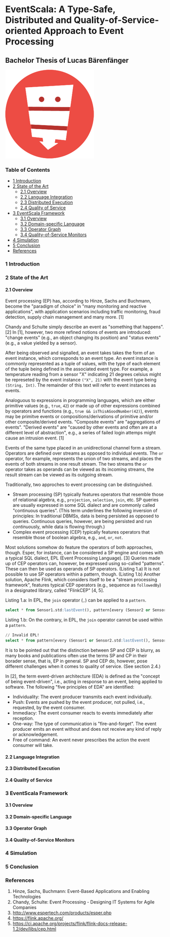 # EventScala: A Type-Safe, Distributed and Quality-of-Service-oriented Approach to Event Processing

## Bachelor Thesis of Lucas Bärenfänger

![EventScala](img/logo.png)

### Table of Contents
+ [1 Introduction](#1-introduction)
+ [2 State of the Art](#2-state-of-the-art)
	+ [2.1 Overview](#21-overview)
	+ [2.2 Language Integration](#22-language-integration)
	+ [2.3 Distributed Execution](#23-distributed-execution)
	+ [2.4 Quality of Service](#24-quality-of-service)
+ [3 EventScala Framework](#3-eventscala-framework)
    + [3.1 Overview](#31-overview)
	+ [3.2 Domain-specific Language](#32-domain-specific-language)
	+ [3.3 Operator Graph](#33-operator-graph)
	+ [3.4 Quality-of-Service Monitors](#34-quality-of-service-monitors)
+ [4 Simulation](#4-simulation)
+ [5 Conclusion](#5-conclusion)
+ [References](#references)

### 1 Introduction

### 2 State of the Art

#### 2.1 Overview

Event processing (EP) has, according to Hinze, Sachs and Buchmann, become the "paradigm of choice" in "many monitoring and reactive applications", with application scenarios including traffic monitoring, fraud detection, supply chain management and many more. [1]

Chandy and Schulte simply describe an event as "something that happens". [2] In [1], however, two more refined notions of events are introduced: "change events" (e.g., an object changing its position) and "status events" (e.g., a value yielded by a sensor).

After being observed and signalled, an event takes takes the form of an event instance, which corresponds to an event type. An event instance is commonly represented as a tuple of values, with the type of each element of the tuple being defined in the associated event type. For example, a temperature reading from a sensor "X" indicating 21 degrees celsius might be represeted by the event instance `("X", 21)` with the event type being `(String, Int)`. The remainder of this text will refer to event instances as events.

Analoguous to expressions in programming languages, which are either primitive values (e.g., `true`, `42`) or made up of other expressions combined by operators and functions (e.g., `true && isThisAGoodNumber(42)`), events may be primitve events or compositions/derivations of primitive and/or other composite/derived events. "Composite events" are "aggregations of events". "Derived events" are "caused by other events and often are at a different level of abstraction", e.g., a series of failed login attemps might cause an intrusion event. [1]

Events of the same type placed in an unidirectional channel form a stream. Operators are defined over streams as opposed to individual events. The `or` operator, for example, represents the union of two streams, and places the events of both streams in one result stream. The two streams the `or` operator takes as operands can be viewed as its incoming streams, the result stream can be viewed as its outgoing stream.

Traditionally, two approches to event processing can be distinguished.

+ Stream processing (SP) typically features operators that resemble those of relational algebra, e.g., `projection`, `selection`, `join`, etc. SP queries are usually expressed in some SQL dialect and are commonly called "continuous queries". (This term underlines the following inversion of principles: In traditional DBMSs, data is being persisted as opposed to queries. Continuous queries, however, are being persisted and run *continuous*ly, while data is flowing through.)
+ Complex event processing (CEP) typically features operators that resemble those of boolean algebra, e.g., `and`, `or`, `not`.

Most solutions somehow do feature the operators of both approaches, though. Esper, for instance, can be considered a SP engine and comes with a typical SQL dialect, EPL (Event Processing Language). [3] Queries made up of CEP operators can, however, be expressed using so-called "patterns". These can then be used as operands of SP operators. (Listing 1.a) It is not possible to use SP operators within a pattern, though. (Listing 1.b) Another solution, Apache Flink, which considers itself to be a "stream processing framework", features typical CEP operators (e.g., sequence as `followedBy`) in a designated library, called "FlinkCEP" [4, 5].

Listing 1.a: In EPL, the `join` operator (`,`) can be applied to a `pattern`.
```sql
select * from Sensor1.std:lastEvent(), pattern[every (Sensor2 or Sensor3)].std:lastEvent()
```

Listing 1.b: On the contrary, in EPL, the `join` operator cannot be used within a `pattern`.
```sql
// Invalid EPL!
select * from pattern[every (Sensor1 or Sensor2.std:lastEvent(), Sensor3.std:lastEvent())]
```

It is to be pointed out that the distinction between SP and CEP is blurry, as many books and publications often use the terms SP and CP in their borader sense, that is, EP in general. SP and CEP do, however, pose different challenges when it comes to quality of service. (See section 2.4.)

In [2], the term event-driven architecture (EDA) is defined as the "concept of being event-driven", i.e., acting in response to an event, being applied to software. The following "five principles of EDA" are identified:

  - Individuality: The event producer transmits each event individually.
  - Push: Events are pushed by the event producer, not pulled, i.e., requested, by the event consumer.
  - Immediacy: The event consumer reacts to events immediately after reception.
  - One-way: The type of communication is "fire-and-forget". The event producer emits an event without and does not receive any kind of reply or acknowledgement.
  - Free of command: An event never prescribes the action the event consumer will take.

#### 2.2 Language Integration
#### 2.3 Distributed Execution
#### 2.4 Quality of Service

### 3 EventScala Framework

#### 3.1 Overview
#### 3.2 Domain-specific Language
#### 3.3 Operator Graph
#### 3.4 Quality-of-Service Monitors

### 4 Simulation

### 5 Conclusion

### References

1) Hinze, Sachs, Buchmann: Event-Based Applications and Enabling Technologies
2) Chandy, Schulte: Event Processing - Designing IT Systems for Agile Companies
3) http://www.espertech.com/products/esper.php
4) https://flink.apache.org/
5) https://ci.apache.org/projects/flink/flink-docs-release-1.2/dev/libs/cep.html


